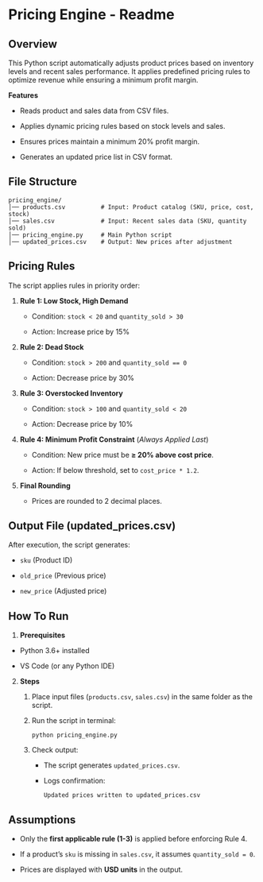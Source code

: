# Pricing Engine - Readme

## Overview

This Python script automatically adjusts product prices based on inventory levels and recent sales performance. It applies predefined pricing rules to optimize revenue while ensuring a minimum profit margin.

**Features**

-   Reads product and sales data from CSV files.

-   Applies dynamic pricing rules based on stock levels and sales.

-   Ensures prices maintain a minimum 20% profit margin.

-   Generates an updated price list in CSV format.

## File Structure

```
pricing_engine/
│── products.csv          # Input: Product catalog (SKU, price, cost, stock)
│── sales.csv             # Input: Recent sales data (SKU, quantity sold)
│── pricing_engine.py     # Main Python script
│── updated_prices.csv    # Output: New prices after adjustment
```

## Pricing Rules

The script applies rules in priority order:

1. **Rule 1: Low Stock, High Demand**

    - Condition: `stock < 20` and `quantity_sold > 30`

    - Action: Increase price by 15%

2. **Rule 2: Dead Stock**

    - Condition: `stock > 200` and `quantity_sold == 0`

    - Action: Decrease price by 30%

3. **Rule 3: Overstocked Inventory**

    - Condition: `stock > 100` and `quantity_sold < 20`

    - Action: Decrease price by 10%

4. **Rule 4: Minimum Profit Constraint** (_Always Applied Last_)

    - Condition: New price must be **≥ 20% above cost price**.

    - Action: If below threshold, set to `cost_price * 1.2`.

5. **Final Rounding**

    - Prices are rounded to 2 decimal places.

## Output File (updated_prices.csv)

After execution, the script generates:

-   `sku` (Product ID)

-   `old_price` (Previous price)

-   `new_price` (Adjusted price)

## How To Run

1. **Prerequisites**

-   Python 3.6+ installed

-   VS Code (or any Python IDE)

2. **Steps**

    1. Place input files (`products.csv`, `sales.csv`) in the same folder as the script.

    2. Run the script in terminal:

        ```
        python pricing_engine.py
        ```

    3. Check output:

        - The script generates `updated_prices.csv`.

        - Logs confirmation:
            ```
            Updated prices written to updated_prices.csv
            ```

## Assumptions

-   Only the **first applicable rule (1-3)** is applied before enforcing Rule 4.

-   If a product’s `sku` is missing in `sales.csv`, it assumes `quantity_sold = 0`.

-   Prices are displayed with **USD units** in the output.
